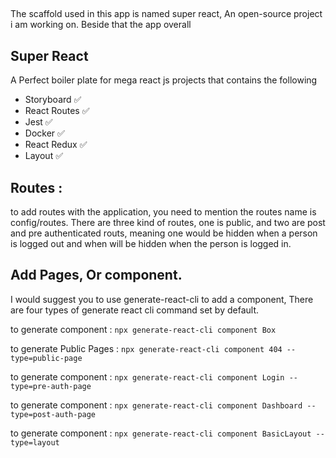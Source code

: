 ##

The scaffold used in this app is named super react, An open-source project i am working on. Beside that the app overall

## Super React

A Perfect boiler plate for mega react js projects that contains the following

- Storyboard ✅
- React Routes ✅
- Jest ✅
- Docker ✅
- React Redux ✅
- Layout ✅

## Routes :

to add routes with the application, you need to mention the routes name is config/routes. There are three kind of routes, one is public, and two are post and pre authenticated routs, meaning one would be hidden when a person is logged out and when will be hidden when the person is logged in.

## Add Pages, Or component.

I would suggest you to use generate-react-cli to add a component, There are four types of generate react cli command set by default.

to generate component : `npx generate-react-cli component Box`

to generate Public Pages : `npx generate-react-cli component 404 --type=public-page`

to generate component : `npx generate-react-cli component Login --type=pre-auth-page`

to generate component : `npx generate-react-cli component Dashboard --type=post-auth-page`

to generate component : `npx generate-react-cli component BasicLayout --type=layout`

